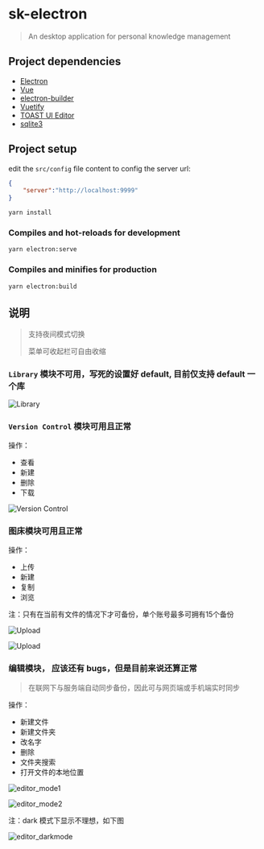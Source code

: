 # sk-electron

> An desktop application for personal knowledge management

## Project dependencies

- [Electron](https://www.electronjs.org/)
- [Vue](https://cn.vuejs.org/)
- [electron-builder](https://github.com/nklayman/vue-cli-plugin-electron-builder)
- [Vuetify](https://vuetifyjs.com/zh-Hans/)
- [TOAST UI Editor](https://github.com/nhn/tui.editor)
- [sqlite3](https://www.npmjs.com/package/sqlite3)

## Project setup

edit the `src/config` file content to config the server url:

```json
{
    "server":"http://localhost:9999"
}
```

```script
yarn install
```

### Compiles and hot-reloads for development

```script
yarn electron:serve
```

### Compiles and minifies for production

```script
yarn electron:build
```

## 说明

> 支持夜间模式切换
> 
> 菜单可收起栏可自由收缩

### `Library` 模块不可用，写死的设置好 default, 目前仅支持 default 一个库

![Library](https://github.com/TheProudSoul/sk-electron/blob/master/snapshot/library.png)

### `Version Control` 模块可用且正常

操作：

- 查看
- 新建
- 删除
- 下载

![Version Control](https://github.com/TheProudSoul/sk-electron/blob/master/snapshot/vc_1.png)

### 图床模块可用且正常

操作：

- 上传
- 新建
- 复制
- 浏览

注：只有在当前有文件的情况下才可备份，单个账号最多可拥有15个备份

![Upload](https://github.com/TheProudSoul/sk-electron/blob/master/snapshot/image_1.png)

![Upload](https://github.com/TheProudSoul/sk-electron/blob/master/snapshot/image_2_2.png)

### 编辑模块， 应该还有 bugs，但是目前来说还算正常

> 在联网下与服务端自动同步备份，因此可与网页端或手机端实时同步

操作：

- 新建文件
- 新建文件夹
- 改名字
- 删除
- 文件夹搜索
- 打开文件的本地位置

![editor_mode1](https://github.com/TheProudSoul/sk-electron/blob/master/snapshot/e_1.png)

![editor_mode2](https://github.com/TheProudSoul/sk-electron/blob/master/snapshot/e_2.png)

注：dark 模式下显示不理想，如下图

![editor_darkmode](https://github.com/TheProudSoul/sk-electron/blob/master/snapshot/e_3.png)
